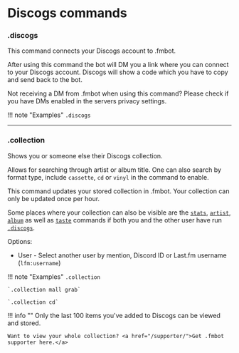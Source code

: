 # Discogs commands

### .discogs 

This command connects your Discogs account to .fmbot.

After using this command the bot will DM you a link where you can connect to your Discogs account. Discogs will show a code which you have to copy and send back to the bot.

Not receiving a DM from .fmbot when using this command? Please check if you have DMs enabled in the servers privacy settings.


!!! note "Examples"
    `.discogs`

---

### .collection

Shows you or someone else their Discogs collection.

Allows for searching through artist or album title.
One can also search by format type, include `cassette`, `cd` or `vinyl` in the command to enable.

This command updates your stored collection in .fmbot. Your collection can only be updated once per hour. 

Some places where your collection can also be visible are the [`stats`](index#stats), [`artist`](artists#artist-a), [`album`](albums#album-ab) as well as [`taste`](artists#taste-t) commands if both you and the other user have run [`.discogs`](#discogs).

Options:

* User - Select another user by mention, Discord ID or Last.fm username (`lfm:username`)

!!! note "Examples"
    `.collection`

    `.collection mall grab`

    `.collection cd`

!!! info ""
    Only the last 100 items you've added to Discogs can be viewed and stored. 
    
    Want to view your whole collection? <a href="/supporter/">Get .fmbot supporter here.</a>


<script async src="https://pagead2.googlesyndication.com/pagead/js/adsbygoogle.js?client=ca-pub-5817610257612647"
     crossorigin="anonymous"></script>
<!-- In-docs -->
<ins class="adsbygoogle"
     style="display:block"
     data-ad-client="ca-pub-5817610257612647"
     data-ad-slot="9031186671"
     data-ad-format="auto"
     data-full-width-responsive="true"></ins>
<script>
     (adsbygoogle = window.adsbygoogle || []).push({});
</script>